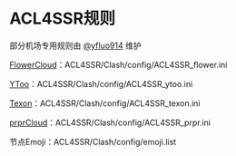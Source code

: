# ACL4SSR规则

部分机场专用规则由 [@yfluo914](https://github.com/yfluo914) 维护

[FlowerCloud](https://flower.yt/aff.php?aff=677)：ACL4SSR/Clash/config/ACL4SSR_flower.ini

[YToo](https://oxycontin.top/aff.php?aff=900)：ACL4SSR/Clash/config/ACL4SSR_ytoo.ini

[Texon](https://texon.io/portal/aff.php?aff=238)：ACL4SSR/Clash/config/ACL4SSR_texon.ini

[prprCloud](https://prpr.96110.cn.com/aff.php?aff=8927)：ACL4SSR/Clash/config/ACL4SSR_prpr.ini

节点Emoji：ACL4SSR/Clash/config/emoji.list
